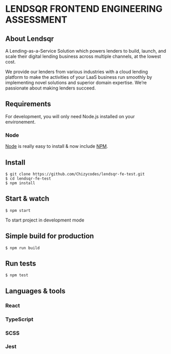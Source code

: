 # LENDSQR FRONTEND ENGINEERING ASSESSMENT

## About Lendsqr

A Lending-as-a-Service Solution which powers lenders to build, launch, and scale their digital lending business across multiple channels, at the lowest cost.

We provide our lenders from various industries with a cloud lending platform to make the activities of your LaaS business run smoothly by implementing novel solutions and superior domain expertise. We’re passionate about making lenders succeed.

## Requirements

For development, you will only need Node.js installed on your environement.

### Node

[Node](http://nodejs.org/) is really easy to install & now include [NPM](https://npmjs.org/).

## Install

    $ git clone https://github.com/Chizycodes/lendsqr-fe-test.git
    $ cd lendsqr-fe-test
    $ npm install

## Start & watch

    $ npm start
To start project in development mode 
## Simple build for production

    $ npm run build

## Run tests

    $ npm test

## Languages & tools

### React

### TypeScript
### SCSS

### Jest
